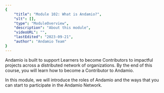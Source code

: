 ```yaml
---
{
    "title": "Module 102: What is Andamio?",
    "slt": [],
    "type": "ModuleOverview",
    "description": "About this module",
    "videoURL": "",
    "lastEdited": "2023-09-21",
    "author": "Andamio Team"
}
---
```


Andamio is built to support Learners to become Contributors to impactful projects across a distributed network of organizations. By the end of this course, you will learn how to become a Contributor to Andamio.

In this module, we will introduce the roles of Andamio and the ways that you can start to participate in the Andamio Network.